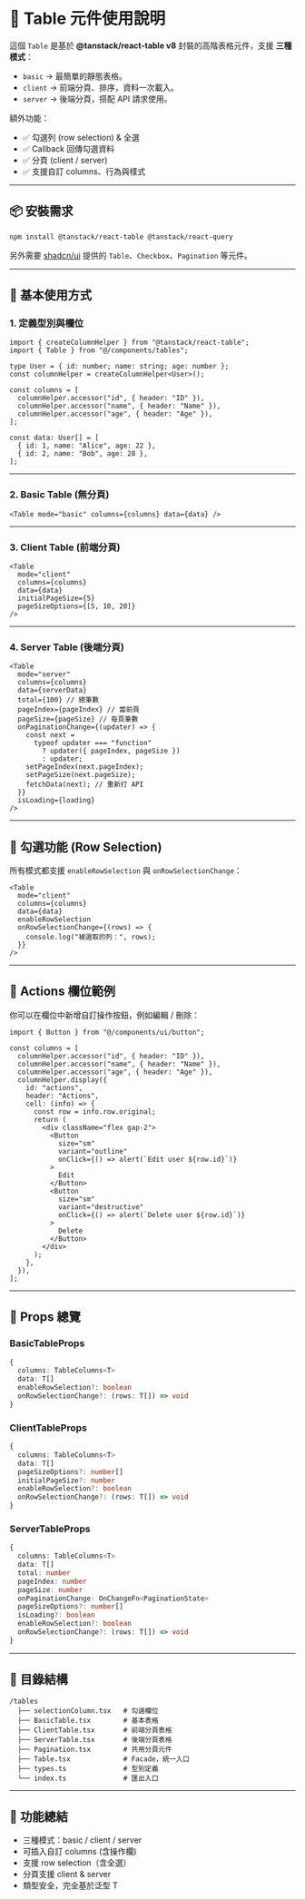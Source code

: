 # 📖 Table 元件使用說明

這個 `Table` 是基於 **@tanstack/react-table v8** 封裝的高階表格元件，支援 **三種模式**：

- `basic` → 最簡單的靜態表格。
- `client` → 前端分頁、排序，資料一次載入。
- `server` → 後端分頁，搭配 API 請求使用。

額外功能：

- ✅ 勾選列 (row selection) & 全選
- ✅ Callback 回傳勾選資料
- ✅ 分頁 (client / server)
- ✅ 支援自訂 columns、行為與樣式

---

## 📦 安裝需求

```bash
npm install @tanstack/react-table @tanstack/react-query
```

另外需要 [shadcn/ui](https://ui.shadcn.com) 提供的 `Table`、`Checkbox`、`Pagination` 等元件。

---

## 🔹 基本使用方式

### 1. 定義型別與欄位

```tsx
import { createColumnHelper } from "@tanstack/react-table";
import { Table } from "@/components/tables";

type User = { id: number; name: string; age: number };
const columnHelper = createColumnHelper<User>();

const columns = [
  columnHelper.accessor("id", { header: "ID" }),
  columnHelper.accessor("name", { header: "Name" }),
  columnHelper.accessor("age", { header: "Age" }),
];

const data: User[] = [
  { id: 1, name: "Alice", age: 22 },
  { id: 2, name: "Bob", age: 28 },
];
```

---

### 2. Basic Table (無分頁)

```tsx
<Table mode="basic" columns={columns} data={data} />
```

---

### 3. Client Table (前端分頁)

```tsx
<Table
  mode="client"
  columns={columns}
  data={data}
  initialPageSize={5}
  pageSizeOptions={[5, 10, 20]}
/>
```

---

### 4. Server Table (後端分頁)

```tsx
<Table
  mode="server"
  columns={columns}
  data={serverData}
  total={100} // 總筆數
  pageIndex={pageIndex} // 當前頁
  pageSize={pageSize} // 每頁筆數
  onPaginationChange={(updater) => {
    const next =
      typeof updater === "function"
        ? updater({ pageIndex, pageSize })
        : updater;
    setPageIndex(next.pageIndex);
    setPageSize(next.pageSize);
    fetchData(next); // 重新打 API
  }}
  isLoading={loading}
/>
```

---

## 🔹 勾選功能 (Row Selection)

所有模式都支援 `enableRowSelection` 與 `onRowSelectionChange`：

```tsx
<Table
  mode="client"
  columns={columns}
  data={data}
  enableRowSelection
  onRowSelectionChange={(rows) => {
    console.log("被選取的列：", rows);
  }}
/>
```

---

## 🔹 Actions 欄位範例

你可以在欄位中新增自訂操作按鈕，例如編輯 / 刪除：

```tsx
import { Button } from "@/components/ui/button";

const columns = [
  columnHelper.accessor("id", { header: "ID" }),
  columnHelper.accessor("name", { header: "Name" }),
  columnHelper.accessor("age", { header: "Age" }),
  columnHelper.display({
    id: "actions",
    header: "Actions",
    cell: (info) => {
      const row = info.row.original;
      return (
        <div className="flex gap-2">
          <Button
            size="sm"
            variant="outline"
            onClick={() => alert(`Edit user ${row.id}`)}
          >
            Edit
          </Button>
          <Button
            size="sm"
            variant="destructive"
            onClick={() => alert(`Delete user ${row.id}`)}
          >
            Delete
          </Button>
        </div>
      );
    },
  }),
];
```

---

## 🔹 Props 總覽

### BasicTableProps

```ts
{
  columns: TableColumns<T>
  data: T[]
  enableRowSelection?: boolean
  onRowSelectionChange?: (rows: T[]) => void
}
```

### ClientTableProps

```ts
{
  columns: TableColumns<T>
  data: T[]
  pageSizeOptions?: number[]
  initialPageSize?: number
  enableRowSelection?: boolean
  onRowSelectionChange?: (rows: T[]) => void
}
```

### ServerTableProps

```ts
{
  columns: TableColumns<T>
  data: T[]
  total: number
  pageIndex: number
  pageSize: number
  onPaginationChange: OnChangeFn<PaginationState>
  pageSizeOptions?: number[]
  isLoading?: boolean
  enableRowSelection?: boolean
  onRowSelectionChange?: (rows: T[]) => void
}
```

---

## 🔹 目錄結構

```
/tables
  ├── selectionColumn.tsx   # 勾選欄位
  ├── BasicTable.tsx        # 基本表格
  ├── ClientTable.tsx       # 前端分頁表格
  ├── ServerTable.tsx       # 後端分頁表格
  ├── Pagination.tsx        # 共用分頁元件
  ├── Table.tsx             # Facade，統一入口
  ├── types.ts              # 型別定義
  └── index.ts              # 匯出入口
```

---

## 🔑 功能總結

- 三種模式：basic / client / server
- 可插入自訂 columns (含操作欄)
- 支援 row selection（含全選）
- 分頁支援 client & server
- 類型安全，完全基於泛型 T
